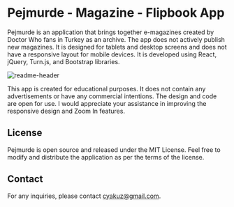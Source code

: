 # Pejmurde - Magazine - Flipbook App
Pejmurde is an application that brings together e-magazines created by Doctor Who fans in Turkey as an archive. The app does not actively publish new magazines. It is designed for tablets and desktop screens and does not have a responsive layout for mobile devices. It is developed using React, jQuery, Turn.js, and Bootstrap libraries.

![readme-header](https://i.ibb.co/gr84Yzh/Ekran-G-r-nt-s-2023-07-17-18-19-31.png)

This app is created for educational purposes. It does not contain any advertisements or have any commercial intentions. The design and code are open for use. I would appreciate your assistance in improving the responsive design and Zoom In features.

## License
Pejmurde is open source and released under the MIT License. Feel free to modify and distribute the application as per the terms of the license.

## Contact
For any inquiries, please contact cyakuz@gmail.com.
